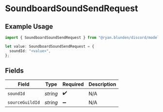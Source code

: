 # SoundboardSoundSendRequest

## Example Usage

```typescript
import { SoundboardSoundSendRequest } from "@ryan.blunden/discord/models/components";

let value: SoundboardSoundSendRequest = {
  soundId: "<value>",
};
```

## Fields

| Field              | Type               | Required           | Description        |
| ------------------ | ------------------ | ------------------ | ------------------ |
| `soundId`          | *string*           | :heavy_check_mark: | N/A                |
| `sourceGuildId`    | *string*           | :heavy_minus_sign: | N/A                |